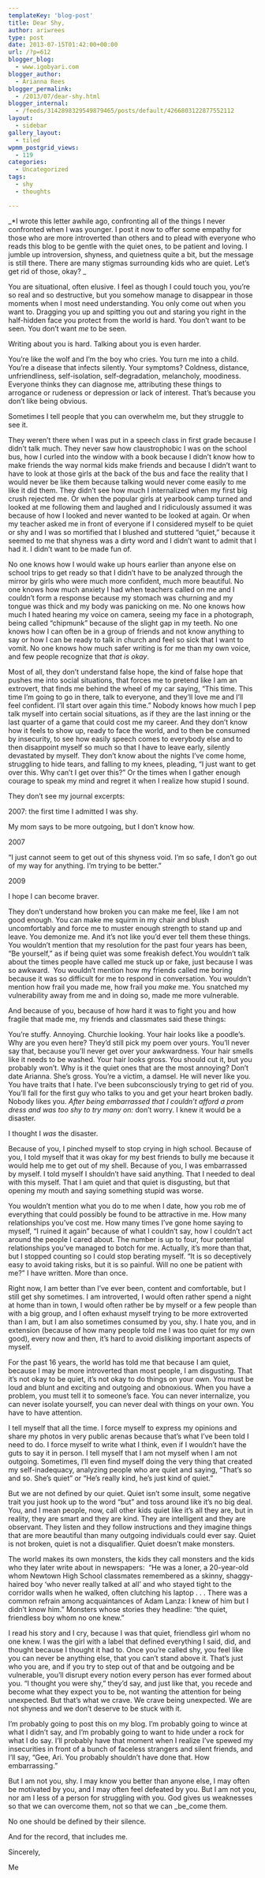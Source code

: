 ```yaml
---
templateKey: 'blog-post'
title: Dear Shy,
author: ariwrees
type: post
date: 2013-07-15T01:42:00+00:00
url: /?p=612
blogger_blog:
  - www.igobyari.com
blogger_author:
  - Arianna Rees
blogger_permalink:
  - /2013/07/dear-shy.html
blogger_internal:
  - /feeds/3142898329549879465/posts/default/4266803122877552112
layout:
  - sidebar
gallery_layout:
  - tiled
wpmm_postgrid_views:
  - 119
categories:
  - Uncategorized
tags:
  - shy
  - thoughts

---
```

_\*I wrote this letter awhile ago, confronting all of the things I never confronted when I was younger. I post it now to offer some empathy for those who are more introverted than others and to plead with everyone who reads this blog to be gentle with the quiet ones, to be patient and loving. I jumble up introversion, shyness, and quietness quite a bit, but the message is still there. There are many stigmas surrounding kids who are quiet. Let’s get rid of those, okay? _

You are situational, often elusive. I feel as though I could touch you, you’re so real and so destructive, but you somehow manage to disappear in those moments when I most need understanding. You only come out when you want to. Dragging you up and spitting you out and staring you right in the half-hidden face you protect from the world is hard. You don’t want to be seen. You don’t want _me_ to be seen.

Writing about you is hard. Talking about you is even harder.

You’re like the wolf and I’m the boy who cries. You turn me into a child. You’re a disease that infects silently. Your symptoms? Coldness, distance, unfriendliness, self-isolation, self-degradation, melancholy, moodiness. Everyone thinks they can diagnose me, attributing these things to arrogance or rudeness or depression or lack of interest. That’s because you don’t like being obvious.

Sometimes I tell people that you can overwhelm me, but they struggle to see it.

They weren’t there when I was put in a speech class in first grade because I didn’t talk much. They never saw how claustrophobic I was on the school bus, how I curled into the window with a book because I didn’t know how to make friends the way normal kids make friends and because I didn’t want to have to look at those girls at the back of the bus and face the reality that I would never be like them because talking would never come easily to me like it did them. They didn’t see how much I internalized when my first big crush rejected me. Or when the popular girls at yearbook camp turned and looked at me following them and laughed and I ridiculously assumed it was because of how I looked and never wanted to be looked at again. Or when my teacher asked me in front of everyone if I considered myself to be quiet or shy and I was so mortified that I blushed and stuttered “quiet,” because it seemed to me that shyness was a dirty word and I didn’t want to admit that I had it. I didn’t want to be made fun of.

No one knows how I would wake up hours earlier than anyone else on school trips to get ready so that I didn’t have to be analyzed through the mirror by girls who were much more confident, much more beautiful. No one knows how much anxiety I had when teachers called on me and I couldn’t form a response because my stomach was churning and my tongue was thick and my body was panicking on me. No one knows how much I hated hearing my voice on camera, seeing my face in a photograph, being called “chipmunk” because of the slight gap in my teeth. No one knows how I can often be in a group of friends and not know anything to say or how I can be ready to talk in church and feel so sick that I want to vomit. No one knows how much safer writing is for me than my own voice, and few people recognize that _that is okay_.

Most of all, they don’t understand false hope, the kind of false hope that pushes me into social situations, that forces me to pretend like I am an extrovert, that finds me behind the wheel of my car saying, “This time. This time I’m going to go in there, talk to everyone, and they’ll love me and I’ll feel confident. I’ll start over again this time.” Nobody knows how much I pep talk myself into certain social situations, as if they are the last inning or the last quarter of a game that could cost me my career. And they don’t know how it feels to show up, ready to face the world, and to then be consumed by insecurity, to see how easily speech comes to everybody else and to then disappoint myself so much so that I have to leave early, silently devastated by myself. They don’t know about the nights I’ve come home, struggling to hide tears, and falling to my knees, pleading, “I just want to get over this. Why can’t I get over this?” Or the times when I gather enough courage to speak my mind and regret it when I realize how stupid I sound.

They don’t see my journal excerpts:  
  

2007: the first time I admitted I was shy.

My mom says to be more outgoing, but I don’t know how.

2007

“I just cannot seem to get out of this shyness void. I’m so safe, I don’t go out of my way for anything. I’m trying to be better.”

2009

I hope I can become braver.

They don’t understand how broken you can make me feel, like I am not good enough. You can make me squirm in my chair and blush uncomfortably and force me to muster enough strength to stand up and leave. You demonize me. And it’s not like you’d ever tell them these things. You wouldn’t mention that my resolution for the past four years has been, “Be yourself,” as if being quiet was some freakish defect.You wouldn’t talk about the times people have called me stuck up or fake, just because I was so awkward.  You wouldn’t mention how my friends called me boring because it was so difficult for me to respond in conversation. You wouldn’t mention how frail you made me, how frail you _make_ me. You snatched my vulnerability away from me and in doing so, made me more vulnerable.

And because of you, because of how hard it was to fight you and how fragile that made me, my friends and classmates said these things:

You’re stuffy. Annoying. Churchie looking. Your hair looks like a poodle’s. Why are you even here? They’d still pick my poem over yours. You’ll never say that, because you’ll never get over your awkwardness. Your hair smells like it needs to be washed. Your hair looks gross. You should cut it, but you probably won’t. Why is it the quiet ones that are the most annoying? Don’t date Arianna. She’s gross. You’re a victim, a damsel. He will never like you. You have traits that I hate. I’ve been subconsciously trying to get rid of you. You’ll fall for the first guy who talks to you and get your heart broken badly. Nobody likes you. _After being embarrassed that I couldn’t afford a prom dress and was too shy to try many on:_ don’t worry. I knew it would be a disaster.

I thought I _was_ the disaster.

Because of you, I pinched myself to stop crying in high school. Because of you, I told myself that it was okay for my best friends to bully me because it would help me to get out of my shell. Because of you, I was embarrassed by myself. I told myself I shouldn’t have said anything. That I needed to deal with this myself. That I am quiet and that quiet is disgusting, but that opening my mouth and saying something stupid was worse.

You wouldn’t mention what you do to me when I date, how you rob me of everything that could possibly be found to be attractive in me. How many relationships you’ve cost me. How many times I’ve gone home saying to myself, “I ruined it again” because of what I couldn’t say, how I couldn’t act around the people I cared about. The number is up to four, four potential relationships you’ve managed to botch for me. Actually, it’s more than that, but I stopped counting so I could stop berating myself. “It is so deceptively easy to avoid taking risks, but it is so painful. Will no one be patient with me?” I have written. More than once.

Right now, I am better than I’ve ever been, content and comfortable, but I still get shy sometimes. I am introverted, I would often rather spend a night at home than in town, I would often rather be by myself or a few people than with a big group, and I often exhaust myself trying to be more extroverted than I am, but I am also sometimes consumed by you, shy. I hate you, and in extension (because of how many people told me I was too quiet for my own good), every now and then, it’s hard to avoid disliking important aspects of myself.

For the past 16 years, the world has told me that because I am quiet, because I may be more introverted than most people, I am disgusting. That it’s not okay to be quiet, it’s not okay to do things on your own. You must be loud and blunt and exciting and outgoing and obnoxious. When you have a problem, you must tell it to someone’s face. You can never internalize, you can never isolate yourself, you can never deal with things on your own. You have to have attention.

I tell myself that all the time. I force myself to express my opinions and share my photos in very public arenas because that’s what I’ve been told I need to do. I force myself to write what I think, even if I wouldn’t have the guts to say it in person. I tell myself that I am not myself when I am not outgoing. Sometimes, I’ll even find myself doing the very thing that created my self-inadequacy, analyzing people who are quiet and saying, “That’s so and so. She’s quiet” or “He’s really kind, he’s just kind of quiet.”

But we are not defined by our quiet. Quiet isn’t some insult, some negative trait you just hook up to the word “but” and toss around like it’s no big deal. You, and I mean people, now, call other kids quiet like it’s all they are, but in reality, they are smart and they are kind. They are intelligent and they are observant. They listen and they follow instructions and they imagine things that are more beautiful than many outgoing individuals could ever say. Quiet is not broken, quiet is not a disqualifier. Quiet doesn’t make monsters.

The world makes its own monsters, the kids they call monsters and the kids who they later write about in newspapers:  “He was a loner, a 20-year-old whom Newtown High School classmates remembered as a skinny, shaggy-haired boy ‘who never really talked at all’ and who stayed tight to the corridor walls when he walked, often clutching his laptop . . . There was a common refrain among acquaintances of Adam Lanza: I knew of him but I didn’t know him.” Monsters whose stories they headline: “the quiet, friendless boy whom no one knew.”

I read his story and I cry, because I was that quiet, friendless girl whom no one knew. I was the girl with a label that defined everything I said, did, and thought because I thought it had to. Once you’re called shy, you feel like you can never be anything else, that you can’t stand above it. That’s just who you are, and if you try to step out of that and be outgoing and be vulnerable, you’ll disrupt every notion every person has ever formed about you. “I thought you were shy,” they’d say, and just like that, you recede and become what they expect you to be, not wanting the attention for being unexpected. But that’s what we crave. We crave being unexpected. We are not shyness and we don’t deserve to be stuck with it.

I’m probably going to post this on my blog. I’m probably going to wince at what I didn’t say, and I’m probably going to want to hide under a rock for what I do say. I’ll probably have that moment when I realize I’ve spewed my insecurities in front of a bunch of faceless strangers and silent friends, and I’ll say, “Gee, Ari. You probably shouldn’t have done that. How embarrassing.”

But I am not you, shy. I may know you better than anyone else, I may often be motivated by you, and I may often feel defeated by you. But I am not you, nor am I less of a person for struggling with you. God gives us weaknesses so that we can overcome them, not so that we can _be_come them.

No one should be defined by their silence.

And for the record, that includes me.

Sincerely,

Me
